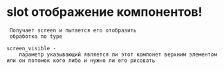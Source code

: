 # slot отображение компонентов!
```
 Получает screen и пытается его отобразить
 обработка по type

screen_visible - 
    параметр указывающий является ли этот компонет верхним элементом или он потомок кого либо и нужно ли его рисовать
```
